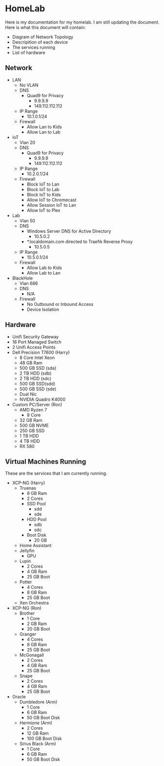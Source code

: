# HomeLab
Here is my documentation for my homelab. I am still updating the document. Here is what this document will contain:

- Diagram of Network Topology
- Descripition of each device
- The services running
- List of hardware

## Network
- LAN
  - No VLAN
  - DNS
    - Quad9 for Privacy
      - 9.9.9.9
      - 149.112.112.112
  - IP Range
    - 10.1.0.1/24
  - Firewall
    - Allow Lan to Kids
    - Allow Lan to Lab
- IoT
  - Vlan 20
  - DNS
    - Quad9 for Privacy
      - 9.9.9.9
      - 149.112.112.112
  - IP Range
    - 10.2.0.1/24
  - Firewall
    - Block IoT to Lan
    - Block IoT to Lab
    - Block IoT to Kids
    - Allow IoT to Chromecast
    - Allow Session IoT to Lan
    - Allow IoT to Plex
- Lab
  - Vlan 50
  - DNS
    - Windows Server DNS for Active Directory
      - 10.5.0.2
    - *.localdomain.com directed to Traefik Reverse Proxy
      - 10.5.0.5
  - IP Range
    - 10.5.0.1/24
  - Firewall
    - Allow Lab to Kids
    - Allow Lab to Lan
- BlackHole
  - Vlan 666
  - DNS
    - N/A
  - Firewall
    - No Outbound or Inbound Access
    - Device Isolation
  

## Hardware
- Unifi Security Gateway
- 16 Port Managed Switch
- 2 Unifi Access Points
- Dell Precision T7600 (Harry)
  - 8 Core Intel Xeon
  - 48 GB Ram
  - 500 GB SSD (sda)
  - 2 TB HDD (sdb)
  - 2 TB HDD (sdc)
  - 500 GB SSD(sdd)
  - 500 GB SSD (sde)
  - Dual Nic
  - NVIDIA Quadro K4000
- Custom PC/Server (Ron)
  - AMD Ryzen 7
    - 8 Core
  - 32 GB Ram
  - 500 GB NVME
  - 250 GB SSD
  - 1 TB HDD
  - 4 TB HDD
  - RX 580 


## Virtual Machines Running
These are the services that I am currently running. 

- XCP-NG (Harry)
  - Truenas
    - 8 GB Ram
    - 2 Cores
    - SSD Pool
      - sdd
      - sde
    - HDD Pool
      - sdb
      - sdc
    - Boot Disk
      - 20 GB
  - Home Assistant
  - Jellyfin
    - GPU
  - Lupin
    - 2 Cores
    - 4 GB Ram
    - 25 GB Boot
  - Potter
    - 4 Cores
    - 8 GB Ram
    - 25 GB Boot
  - Xen Orchestra
- XCP-NG (Ron)
  - Brother
    - 1 Core
    - 2 GB Ram
    - 20 GB Boot
  - Granger
    - 4 Cores
    - 8 GB Ram
    - 25 GB Boot
  - McGonagall
    - 2 Cores
    - 4 GB Ram
    - 25 GB Boot
  - Snape
    - 2 Cores
    - 4 GB Ram
    - 25 GB Boot
- Oracle
  - Dumbledore (Arm)
    - 1 Core
    - 6 GB Ram
    - 50 GB Boot Disk
  - Hermione (Arm)
    - 2 Cores
    - 12 GB Ram
    - 100 GB Boot Disk
  - Sirius Black (Arm)
    - 1 Core
    - 6 GB Ram
    - 50 GB Boot Disk

  